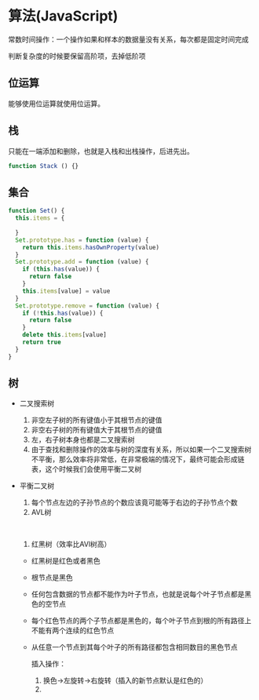 # 算法(JavaScript)

常数时间操作：一个操作如果和样本的数据量没有关系，每次都是固定时间完成

判断复杂度的时候要保留高阶项，去掉低阶项

## 位运算

能够使用位运算就使用位运算。

## 栈

只能在一端添加和删除，也就是入栈和出栈操作，后进先出。

```javascript
function Stack () {}
```

## 集合

```javascript
function Set() {
  this.items = {
    
  }
  Set.prototype.has = function (value) {
    return this.items.hasOwnProperty(value)
  }
  Set.prototype.add = function (value) {
    if (this.has(value)) {
      return false
    }
    this.items[value] = value
  }
  Set.prototype.remove = function (value) {
    if (!this.has(value)) {
      return false
    }
    delete this.items[value]
    return true
  }
}
```

## 树

+ 二叉搜索树

  1. 非空左子树的所有键值小于其根节点的键值
  2. 非空右子树的所有键值大于其根节点的键值
  3. 左，右子树本身也都是二叉搜索树
  4. 由于查找和删除操作的效率与树的深度有关系，所以如果一个二叉搜索树不平衡，那么效率将非常低，在非常极端的情况下，最终可能会形成链表，这个时候我们会使用平衡二叉树

+ 平衡二叉树

  1. 每个节点左边的子孙节点的个数应该竟可能等于右边的子孙节点个数
  2. AVL树

  ​

  1. 红黑树（效率比AVl树高）

  + 红黑树是红色或者黑色

  + 根节点是黑色

  + 任何包含数据的节点都不能作为叶子节点，也就是说每个叶子节点都是黑色的空节点

  + 每个红色节点的两个子节点都是黑色的，每个叶子节点到根的所有路径上不能有两个连续的红色节点

  + 从任意一个节点到其每个叶子的所有路径都包含相同数目的黑色节点

    插入操作：

    1. 换色->左旋转->右旋转（插入的新节点默认是红色的）
    2. ​

    ​